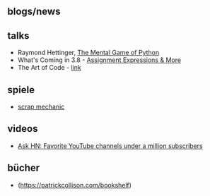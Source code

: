 ## blogs/news



## talks

* Raymond Hettinger, [The Mental Game of Python](https://youtu.be/UANN2Eu6ZnM)
* What's Coming in 3.8 - [Assignment Expressions & More](https://youtu.be/OtdQN24Z5MA)
* The Art of Code - [link](https://youtu.be/gdSlcxxYAA8)

## spiele
* [scrap mechanic](http://www.scrapmechanic.com/)

## videos
* [Ask HN: Favorite YouTube channels under a million subscribers](https://news.ycombinator.com/item?id=21429068)

## bücher
* (https://patrickcollison.com/bookshelf)
